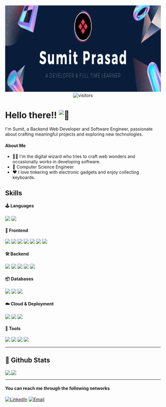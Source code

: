 <p align="center">
  <img alt="Banner" src="./assets/SumitPrasad.png" height="280" /><br>
  <img alt="visitors" src="https://api.visitorbadge.io/api/visitors?path=sumit-prasad%2Fsumit-prasad&label=Visits&countColor=%232ccce4&style=plastic"
</p>

# Hello there!! <img src="https://fonts.gstatic.com/s/e/notoemoji/latest/1f44b_1f3fc/512.gif" alt="👋" width="32" height="32"></h2>

I'm Sumit, a Backend Web Developer and Software Engineer, passionate about crafting meaningful projects and exploring new technologies.

#### About Me
- :man_technologist: I'm the digital wizard who tries to craft web wonders and occasionally works in developing software.
- :seedling: Computer Science Engineer
- :heart: I love tinkering with electronic gadgets and enjoy collecting keyboards.

## Skills

#### :joystick: Languages
![](https://img.shields.io/badge/-Python-14354C?style=flat&logo=python&logoColor=white)
![](https://img.shields.io/badge/-Javascript-323330?style=flat&logo=javascript&logoColor=F7DF1E)

#### :art: Frontend
![](https://img.shields.io/badge/-React-20232A?style=flat&logo=React&logoColor=white)
![](https://img.shields.io/badge/-TailwindCSS-38B2AC?style=flat&logo=tailwindcss&logoColor=white)
![](https://img.shields.io/badge/-HTML5-E34F26?style=flat&logo=HTML5&logoColor=white)
![](https://img.shields.io/badge/-CSS3-239120?style=flat&logo=CSS3&logoColor=white)
![](https://img.shields.io/badge/-BootStrap-563D7C?style=flat&logo=BootStrap&logoColor=white)
![](https://img.shields.io/badge/-Sass-CC6699?style=flat&logo=Sass&logoColor=white)
![](https://img.shields.io/badge/-EJS-333333?style=flat&logo=EJS&logoColor=white)

#### :hammer_and_wrench: Backend
![](https://img.shields.io/badge/-FastAPI-000000?style=flat&logo=fastapi)
![](https://img.shields.io/badge/-NodeJS-43853D?style=flat&logo=nodedotjs&logoColor=white)
![](https://img.shields.io/badge/-Express-404D59?style=flat&logo=express)
![](https://img.shields.io/badge/-Django-092E20?style=flat&logo=django)
![](https://img.shields.io/badge/-Flask-000000?style=flat&logo=flask)

#### :package: Databases
![](https://img.shields.io/badge/-PostgreSQL-316192?style=flat&logo=PostgreSQL&logoColor=white)
![](https://img.shields.io/badge/-MongoDB-4EA94B?style=flat&logo=MongoDB&logoColor=white)
![](https://img.shields.io/badge/-MySQL-005C84?style=flat&logo=MySQL&logoColor=white)

#### :cloud: Cloud & Deployment
![](https://img.shields.io/badge/-Linux-FCC624?style=flat&logo=linux&logoColor=white)
![](https://img.shields.io/badge/-Docker-2496ED?style=flat&logo=docker&logoColor=white)
![](https://img.shields.io/badge/-NGINX-333333?style=flat&logo=NGINX&logoColor=white)

#### :toolbox: Tools
![](https://img.shields.io/badge/-Git-E44C30?style=flat&logo=Git&logoColor=white)
![](https://img.shields.io/badge/-GitHub-100000?style=flat&logo=GitHub)
![](https://img.shields.io/badge/-Postman-F96854?style=flat&logo=Postman&logoColor=white)
![](https://img.shields.io/badge/-VSCode-007ACC?style=flat&logo=visualstudiocode&logoColor=white)

---

<div>
<h2>🌟 Github Stats</h2>
<a href="https://github.com/sumit-prasad">
<img height=200 align="center" src="https://github-readme-stats.vercel.app/api?username=sumit-prasad&show_icons=true&theme=dark" />
</a>
<a href="https://github.com/sumit-prasad">
<img height=200 align="center" src="https://github-readme-stats.vercel.app/api/top-langs?username=sumit-prasad&layout=compact&langs_count=8&card_width=320show_icons=true&theme=dark" />
</a>
</div>

---


#### You can reach me through the following networks

[![LinkedIn](https://img.shields.io/badge/linkedin-%230077B5.svg?&style=for-the-badge&logo=linkedin&logoColor=white)](https://linkedin.com/in/sumitxprasad) 
[![Email](https://img.shields.io/badge/gmail-%23EA4335.svg?&style=for-the-badge&logo=gmail&logoColor=white)](mailto:work.sumitprasad@gmail.com)
